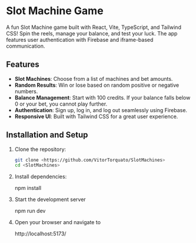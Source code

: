 # Slot Machine Game

A fun Slot Machine game built with React, Vite, TypeScript, and Tailwind CSS! Spin the reels, manage your balance, and test your luck. The app features user authentication with Firebase and iframe-based communication.

## Features
- **Slot Machines**: Choose from a list of machines and bet amounts.
- **Random Results**: Win or lose based on random positive or negative numbers.
- **Balance Management**: Start with 100 credits. If your balance falls below 0 or your bet, you cannot play further.
- **Authentication**: Sign up, log in, and log out seamlessly using Firebase.
- **Responsive UI**: Built with Tailwind CSS for a great user experience.

## Installation and Setup

1. Clone the repository:
   ```bash
   git clone <https://github.com/VitorTorquato/SlotMachines>
   cd <SlotMachines>

2. Install dependencies:

    npm install

4. Start the development server

   npm run dev

6. Open your browser and navigate to

      http://localhost:5173/
